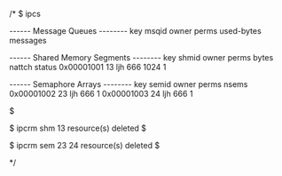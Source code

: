 /*
$ ipcs

------ Message Queues --------
key        msqid      owner      perms      used-bytes   messages

------ Shared Memory Segments --------
key        shmid      owner      perms      bytes      nattch     status
0x00001001 13         ljh        666        1024       1

------ Semaphore Arrays --------
key        semid      owner      perms      nsems
0x00001002 23         ljh        666        1
0x00001003 24         ljh        666        1

$

$ ipcrm shm 13
resource(s) deleted
$

$ ipcrm sem 23 24
resource(s) deleted
$

*/
